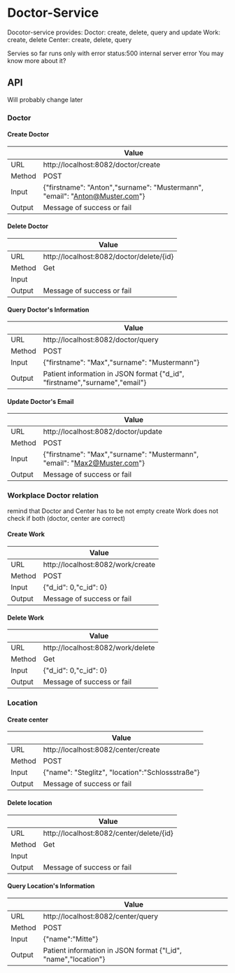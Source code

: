 # Doctor-Service
Docotor-service provides:
Doctor: create, delete, query and update
Work: create, delete
Center: create, delete, query

Servies so far runs only with error status:500 internal server error 
You may know more about it?

## API
Will probably change later

### Doctor
#### Create Doctor
| | Value |
| ----------- | ----------- |
| URL| http://localhost:8082/doctor/create|
| Method| POST |
| Input | {"firstname": "Anton","surname": "Mustermann", "email": "Anton@Muster.com"} |
| Output| Message of success or fail|
#### Delete Doctor
| | Value |
| ----------- | ----------- |
| URL| http://localhost:8082/doctor/delete/{id}|
| Method| Get |
| Input |  |
| Output| Message of success or fail|
#### Query Doctor's Information
| | Value |
| ----------- | ----------- |
| URL| http://localhost:8082/doctor/query|
| Method| POST |
| Input | {"firstname": "Max","surname": "Mustermann"} |
| Output| Patient information in JSON format {"d_id", "firstname","surname","email"}|
#### Update Doctor's Email
| | Value |
| ----------- | ----------- |
| URL| http://localhost:8082/doctor/update|
| Method| POST |
| Input | {"firstname": "Max","surname": "Mustermann", "email": "Max2@Muster.com"} |
| Output| Message of success or fail|

### Workplace Doctor relation
remind that Doctor and Center has to be not empty
create Work does not check if both (doctor, center are correct)
#### Create Work
| | Value |
| ----------- | ----------- |
| URL| http://localhost:8082/work/create|
| Method| POST |
| Input | {"d_id": 0,"c_id": 0} |
| Output| Message of success or fail|
#### Delete Work
| | Value |
| ----------- | ----------- |
| URL| http://localhost:8082/work/delete|
| Method| Get |
| Input | {"d_id": 0,"c_id": 0} |
| Output| Message of success or fail|


### Location
#### Create center
| | Value |
| ----------- | ----------- |
| URL| http://localhost:8082/center/create|
| Method| POST |
| Input | {"name": "Steglitz", "location":"Schlossstraße"} |
| Output| Message of success or fail|
#### Delete location
| | Value |
| ----------- | ----------- |
| URL| http://localhost:8082/center/delete/{id}|
| Method| Get |
| Input |  |
| Output| Message of success or fail|
#### Query Location's Information
| | Value |
| ----------- | ----------- |
| URL| http://localhost:8082/center/query|
| Method| POST |
| Input | {"name":"Mitte"} |
| Output| Patient information in JSON format {"l_id", "name","location"}|